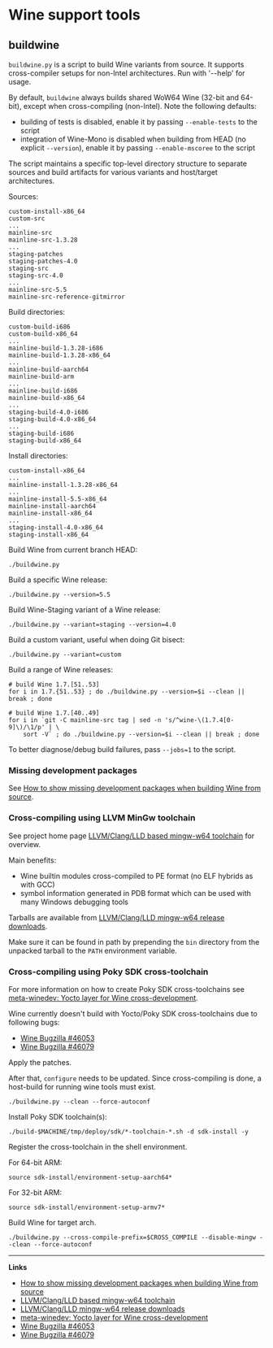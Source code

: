 # Wine support tools

## buildwine

`buildwine.py` is a script to build Wine variants from source. It supports cross-compiler setups for
non-Intel architectures. Run with '--help' for usage.

By default, `buildwine` always builds shared WoW64 Wine (32-bit and 64-bit), except when cross-compiling (non-Intel).
Note the following defaults:

* building of tests is disabled, enable it by passing `--enable-tests` to the script
* integration of Wine-Mono is disabled when building from HEAD (no explicit `--version`), enable it by passing `--enable-mscoree` to the script

The script maintains a specific top-level directory structure to separate sources and build artifacts for various variants and host/target architectures.

Sources:

```console
custom-install-x86_64
custom-src
...
mainline-src
mainline-src-1.3.28
...
staging-patches
staging-patches-4.0
staging-src
staging-src-4.0
...
mainline-src-5.5
mainline-src-reference-gitmirror
```

Build directories:

```console
custom-build-i686
custom-build-x86_64
...
mainline-build-1.3.28-i686
mainline-build-1.3.28-x86_64
...
mainline-build-aarch64
mainline-build-arm
...
mainline-build-i686
mainline-build-x86_64
...
staging-build-4.0-i686
staging-build-4.0-x86_64
...
staging-build-i686
staging-build-x86_64
```

Install directories:

```console
custom-install-x86_64
...
mainline-install-1.3.28-x86_64
...
mainline-install-5.5-x86_64
mainline-install-aarch64
mainline-install-x86_64
...
staging-install-4.0-x86_64
staging-install-x86_64
```

Build Wine from current branch HEAD:

```shell
./buildwine.py
```

Build a specific Wine release:

```shell
./buildwine.py --version=5.5
```

Build Wine-Staging variant of a Wine release:

```shell
./buildwine.py --variant=staging --version=4.0
```

Build a custom variant, useful when doing Git bisect:

```shell
./buildwine.py --variant=custom
```

Build a range of Wine releases:

```shell
# build Wine 1.7.[51..53]
for i in 1.7.{51..53} ; do ./buildwine.py --version=$i --clean || break ; done

# build Wine 1.7.[40..49]
for i in `git -C mainline-src tag | sed -n 's/^wine-\(1.7.4[0-9]\)/\1/p' | \
    sort -V` ; do ./buildwine.py --version=$i --clean || break ; done
```

To better diagnose/debug build failures, pass `--jobs=1` to the script.

### Missing development packages

See [How to show missing development packages when building Wine from source][1].

### Cross-compiling using LLVM MinGw toolchain

See project home page [LLVM/Clang/LLD based mingw-w64 toolchain][2] for overview.

Main benefits:

* Wine builtin modules cross-compiled to PE format (no ELF hybrids as with GCC)
* symbol information generated in PDB format which can be used with many Windows debugging tools

Tarballs are available from [LLVM/Clang/LLD mingw-w64 release downloads][3].

Make sure it can be found in path by prepending the `bin` directory from the unpacked tarball to the `PATH` environment variable.

### Cross-compiling using Poky SDK cross-toolchain

For more information on how to create Poky SDK cross-toolchains see [meta-winedev: Yocto layer for Wine cross-development][4].

Wine currently doesn't build with Yocto/Poky SDK cross-toolchains due to following bugs:

* [Wine Bugzilla #46053][5]
* [Wine Bugzilla #46079][6]

Apply the patches.

After that, `configure` needs to be updated. Since cross-compiling is done, a host-build for running wine tools must exist.

```shell
./buildwine.py --clean --force-autoconf
```

Install Poky SDK toolchain(s):

```shell
./build-$MACHINE/tmp/deploy/sdk/*-toolchain-*.sh -d sdk-install -y
```

Register the cross-toolchain in the shell environment.

For 64-bit ARM:

```shell
source sdk-install/environment-setup-aarch64*
```

For 32-bit ARM:

```shell
source sdk-install/environment-setup-armv7*
```

Build Wine for target arch.

```shell
./buildwine.py --cross-compile-prefix=$CROSS_COMPILE --disable-mingw --clean --force-autoconf
```

---

**Links**

* [How to show missing development packages when building Wine from source][1]
* [LLVM/Clang/LLD based mingw-w64 toolchain][2]
* [LLVM/Clang/LLD mingw-w64 release downloads][3]
* [meta-winedev: Yocto layer for Wine cross-development][4]
* [Wine Bugzilla #46053][5]
* [Wine Bugzilla #46079][6]

[//]: # (invisible, for link references)
[1]: https://gist.github.com/rmi1974/f4393f5df3e34dc8cae35e2974fd9cda
[2]: https://github.com/mstorsjo/llvm-mingw
[3]: https://github.com/mstorsjo/llvm-mingw/releases
[4]: https://github.com/rmi1974/meta-winedev
[5]: https://bugs.winehq.org/show_bug.cgi?id=46053
[6]: https://bugs.winehq.org/show_bug.cgi?id=46079
